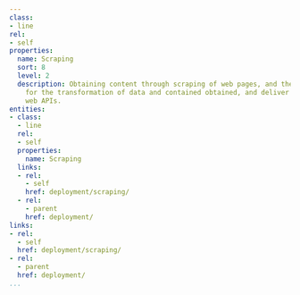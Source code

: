 ```yaml
---
class:
- line
rel:
- self
properties:
  name: Scraping
  sort: 8
  level: 2
  description: Obtaining content through scraping of web pages, and then allowing
    for the transformation of data and contained obtained, and deliver as simpler
    web APIs.
entities:
- class:
  - line
  rel:
  - self
  properties:
    name: Scraping
  links:
  - rel:
    - self
    href: deployment/scraping/
  - rel:
    - parent
    href: deployment/
links:
- rel:
  - self
  href: deployment/scraping/
- rel:
  - parent
  href: deployment/
...
```

